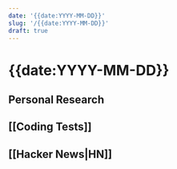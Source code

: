 ```yaml
---
date: '{{date:YYYY-MM-DD}}'
slug: '/{{date:YYYY-MM-DD}}'
draft: true
---
```


# {{date:YYYY-MM-DD}}

## Personal Research

## [[Coding Tests]]

## [[Hacker News|HN]]

